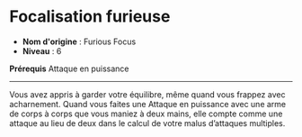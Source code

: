 # Focalisation furieuse

 * **Nom d'origine** : Furious Focus
 * **Niveau** : 6


<p><strong>Prérequis</strong> Attaque en puissance</p>
<hr>
<p>Vous avez appris à garder votre équilibre, même quand vous frappez avec acharnement. Quand vous faites une Attaque en puissance avec une arme de corps à corps que vous maniez à deux mains, elle compte comme une attaque au lieu de deux dans le calcul de votre malus d’attaques multiples.</p>